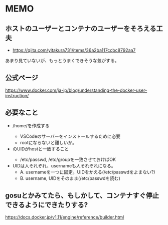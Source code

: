 
# MEMO

## ホストのユーザーとコンテナのユーザーをそろえる工夫

- https://qiita.com/yitakura731/items/36a2ba117ccbc8792aa7

あまり見ていないが、もっとうまくできそうな気がする。


## 公式ページ

https://www.docker.com/ja-jp/blog/understanding-the-docker-user-instruction/

## 必要なこと

- /home/<username>を作成する
  - VSCodeのサーバーをインストールするために必要
  - rootにならないと難しいか。
- <username>のUIDがhostと一致すること
  - /etc/passwd, /etc/groupを一致させておけばOK
- UIDは人それぞれ、usernameも人それぞれになる。
  - A. usernameを一つに固定。UIDをかえる(/etc/passwdをよまない?)
  - B. username, UIDをそのまま(/etc/passwdを読む)



## gosuとかみてたら、もしかして、コンテナすぐ停止できるようにできたりする?

https://docs.docker.jp/v1.11/engine/reference/builder.html